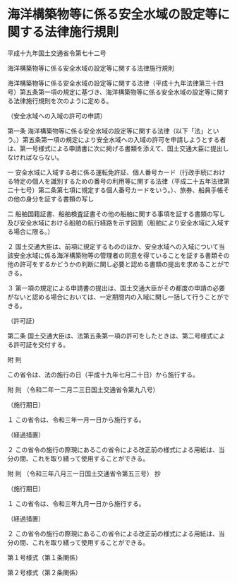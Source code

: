 # 海洋構築物等に係る安全水域の設定等に関する法律施行規則

平成十九年国土交通省令第七十二号

海洋構築物等に係る安全水域の設定等に関する法律施行規則

海洋構築物等に係る安全水域の設定等に関する法律（平成十九年法律第三十四号）第五条第一項の規定に基づき、海洋構築物等に係る安全水域の設定等に関する法律施行規則を次のように定める。

（安全水域への入域の許可の申請）

第一条 海洋構築物等に係る安全水域の設定等に関する法律（以下「法」という。）第五条第一項の規定により安全水域への入域の許可を申請しようとする者は、第一号様式による申請書に次に掲げる書類を添えて、国土交通大臣に提出しなければならない。

一 安全水域に入域する者に係る運転免許証、個人番号カード（行政手続における特定の個人を識別するための番号の利用等に関する法律（平成二十五年法律第二十七号）第二条第七項に規定する個人番号カードをいう。）、旅券、船員手帳その他の身分を証する書類の写し

二 船舶国籍証書、船舶検査証書その他の船舶に関する事項を証する書類の写し及び安全水域における船舶の航行経路を示す図面（船舶により安全水域に入域する場合に限る。）

２ 国土交通大臣は、前項に規定するもののほか、安全水域への入域について当該安全水域に係る海洋構築物等の管理者の同意を得ていることを証する書類その他の許可をするかどうかの判断に関し必要と認める書類の提出を求めることができる。

３ 第一項の規定による申請書の提出は、国土交通大臣がその都度の申請の必要がないと認める場合においては、一定期間内の入域に関し一括して行うことができる。

（許可証）

第二条 国土交通大臣は、法第五条第一項の許可をしたときは、第二号様式による許可証を交付する。

附 則

この省令は、法の施行の日（平成十九年七月二十日）から施行する。

附 則 （令和二年一二月二三日国土交通省令第九八号）

（施行期日）

１ この省令は、令和三年一月一日から施行する。

（経過措置）

２ この省令の施行の際現にあるこの省令による改正前の様式による用紙は、当分の間、これを取り繕って使用することができる。

附 則 （令和三年八月三一日国土交通省令第五三号） 抄

（施行期日）

１ この省令は、令和三年九月一日から施行する。

（経過措置）

２ この省令の施行の際現にあるこの省令による改正前の様式による用紙は、当分の間、これを取り繕って使用することができる。

第１号様式（第１条関係）

[](/./pict/419M60000800072_202109011515_001.pdf)

第２号様式（第２条関係）

[](/./pict/H19F16001000072_2103181303_002.pdf)
